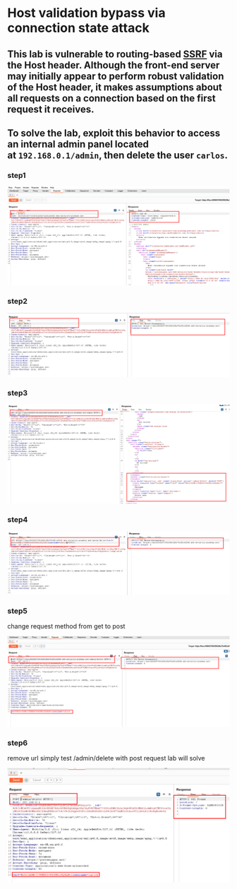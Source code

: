 # Host validation bypass via connection state attack

## This lab is vulnerable to routing-based [SSRF](https://portswigger.net/web-security/ssrf) via the Host header. Although the front-end server may initially appear to perform robust validation of the Host header, it makes assumptions about all requests on a connection based on the first request it receives.

## To solve the lab, exploit this behavior to access an internal admin panel located at `192.168.0.1/admin`, then delete the user `carlos`.

### step1

![screenshot](./images/lab6_homepage_repeter.png)

### step2

![screenshot](./images/lab6_admin_page_request.png)

### step3

![screenshot](./images/lab6_get_request_url_with_admin.png)

### step4

![screenshot](./images/lab6_add_csrf_token_and_username.png)

### step5

change request method from get to post

![screenshot](./images/lab6_change_request_method_get_to_post.png)

### step6

remove url
simply test /admin/delete with post request
lab will solve

![screenshot](./images/lab6_remove_url_from_post_request.png)

